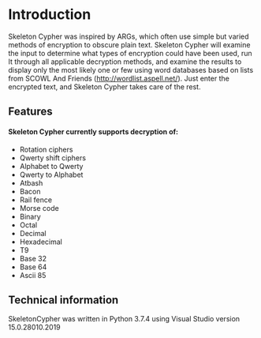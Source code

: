 # Introduction

Skeleton Cypher was inspired by ARGs, which often use simple but varied methods of encryption to obscure plain text. Skeleton Cypher will examine the input to determine what types of encryption could have been used, run It through all applicable decryption methods, and examine the results to display only the most likely one or few using word databases based on lists from SCOWL And Friends (http://wordlist.aspell.net/). 
Just enter the encrypted text, and Skeleton Cypher takes care of the rest.

## Features

#### Skeleton Cypher currently supports decryption of:
* Rotation ciphers
* Qwerty shift ciphers
* Alphabet to Qwerty
* Qwerty to Alphabet
* Atbash
* Bacon
* Rail fence
* Morse code
* Binary
* Octal
* Decimal
* Hexadecimal
* T9
* Base 32
* Base 64
* Ascii 85

## Technical information

SkeletonCypher was written in Python 3.7.4 using Visual Studio version 15.0.28010.2019
